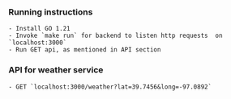 ### Running instructions
    - Install GO 1.21
    - Invoke `make run` for backend to listen http requests  on `localhost:3000`
    - Run GET api, as mentioned in API section


### API for weather service
    - GET `localhost:3000/weather?lat=39.7456&long=-97.0892`
